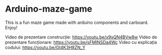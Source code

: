 # Arduino-maze-game

This is a fun maze game made with arduino components and carboard. Enjoy!

Video de prezentare construcție: https://youtu.be/x9sQN4BVw8w
Video de prezentare funcționare: https://youtu.be/sFMINSDa4Wc
Video cu explicația codului: https://youtu.be/Gt4K3H8ZN_Y
